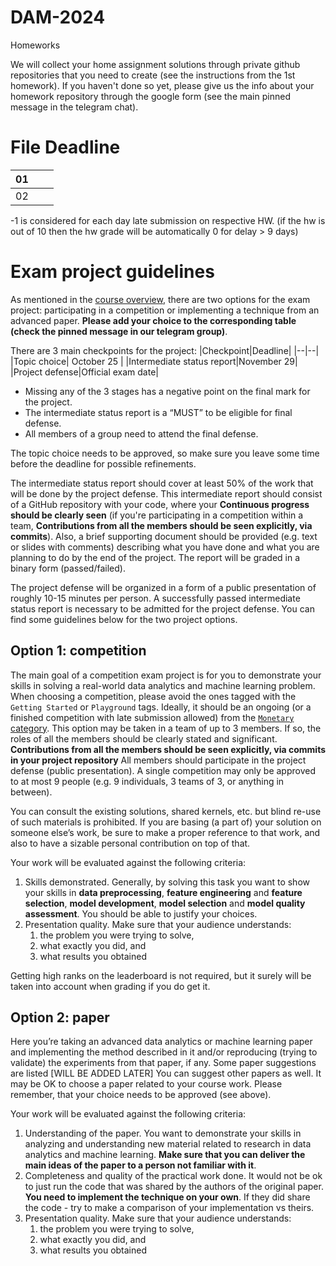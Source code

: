 # DAM-2024

Homeworks

We will collect your home assignment solutions through private github repositories that you need to create (see the instructions from the 1st homework). If you haven't done so yet, please give us the info about your homework repository through the google form (see the main pinned message in the telegram chat).

#	File	Deadline

| 01 |  |   |
| -- | ------------------------| ------- |
| 02 |  |  |


-1 is considered for each day late submission on respective HW. (if the hw is out of 10 then the hw grade will be automatically 0 for delay > 9 days)

# Exam project guidelines

As mentioned in the [course overview](https://github.com/Majid-Sohrabi/DAM-2024/blob/main/01-Intro/DAM-2024-course-overview.pdf),
there are two options for the exam project: participating in a competition or implementing a technique from an advanced paper.
**Please add your choice to the corresponding table (check the pinned message in our telegram group)**.

There are 3 main checkpoints for the project:
|Checkpoint|Deadline|
|--|--|
|Topic choice| October 25 |
|Intermediate status report|November 29|
|Project defense|Official exam date|

- Missing any of the 3 stages has a negative point on the final mark for the project.
- The intermediate status report is a “MUST” to be eligible for final defense.
- All members of a group need to attend the final defense.

The topic choice needs to be approved, so make sure you leave some time before the deadline for possible refinements.

The intermediate status report should cover at least 50% of the work that will be done by the project defense.
This intermediate report should consist of a GitHub repository with your code, where your
**Continuous progress should be clearly seen** (if you're participating in a competition within a team,
**Contributions from all the members should be seen explicitly, via commits**).
Also, a brief supporting document should be provided (e.g. text or slides with comments) describing what
you have done and what you are planning to do by the end of the project.
The report will be graded in a binary form (passed/failed).

The project defense will be organized in a form of a public presentation of roughly 10-15 minutes per person.
A successfully passed intermediate status report is necessary to be admitted for the project defense.
You can find some guidelines below for the two project options.


## Option 1: competition

The main goal of a competition exam project is for you to demonstrate your skills in solving a real-world data analytics and machine learning problem. When choosing a competition, please avoid the ones tagged with the `Getting Started` or `Playground`
tags. Ideally, it should be an ongoing (or a finished competition with late submission allowed)
from the [`Monetary` category](https://www.kaggle.com/competitions?prestigeFilter=money). This option may be taken in
a team of up to 3 members. If so, the roles of all the members should be clearly stated and significant.
**Contributions from all the members should be seen explicitly, via commits in your project repository**
All members should participate in the project defense (public presentation).
A single competition may only be approved to at most 9 people (e.g. 9 individuals, 3 teams of 3, or anything in between).

You can consult the existing solutions, shared kernels, etc. but blind re-use of such materials is prohibited.
If you are basing (a part of) your solution on someone else’s work, be sure to make a proper reference to
that work, and also to have a sizable personal contribution on top of that.

Your work will be evaluated against the following criteria:

1. Skills demonstrated. Generally, by solving this task you want to show your skills
in **data preprocessing**, **feature engineering** and **feature selection**, **model development**,
**model selection** and **model quality assessment**. You should be able to justify your choices.
1. Presentation quality. Make sure that your audience understands:
    1. the problem you were trying to solve,
    1. what exactly you did, and
    1. what results you obtained

Getting high ranks on the leaderboard is not required, but it surely will be taken into account when grading if you do get it.


## Option 2: paper

Here you’re taking an advanced data analytics or machine learning paper and implementing the method described in
it and/or reproducing (trying to validate) the experiments from that paper, if any.
Some paper suggestions are listed [WILL BE ADDED LATER]
You can suggest other papers as well. It may be OK to choose a paper related to your course work.
Please remember, that your choice needs to be approved (see above).

Your work will be evaluated against the following criteria:

1. Understanding of the paper. You want to demonstrate your skills in analyzing and understanding new material
related to research in data analytics and machine learning. **Make sure that you can deliver the main ideas of the paper to a
person not familiar with it**.
1. Completeness and quality of the practical work done. It would not be ok to just run the code that was shared
by the authors of the original paper. **You need to implement the technique on your own**. If they did share the code - try to
make a comparison of your implementation vs theirs.
1. Presentation quality. Make sure that your audience understands:
    1. the problem you were trying to solve,
    1. what exactly you did, and 
    1. what results you obtained
